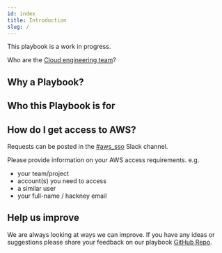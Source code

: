 ```yaml
---
id: index
title: Introduction
slug: /
---
```


This playbook is a work in progress.

Who are the [Cloud engineering team](/the_team)?

## Why a Playbook?


## Who this Playbook is for

## How do I get access to AWS?

Requests can be posted in the [#aws_sso](https://hackit-lbh.slack.com/archives/C01CY495YJY) Slack channel.

Please provide information on your AWS access requirements. e.g.
- your team/project
- account(s) you need to access
- a similar user
- your full-name / hackney email

## Help us improve
We are always looking at ways we can improve. If you have any ideas or suggestions please share your feedback on our playbook [GitHub Repo](https://github.com/LBHackney-IT/Infrastructure-Playbook).
